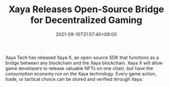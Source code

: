 ﻿---
title: "Xaya Releases Open-Source Bridge for Decentralized Gaming"
date: 2021-09-10T21:57:40+08:00
lastmod: 2021-09-10T16:45:40+08:00
draft: false
authors: ["Gillian"]
description: "Xaya Tech has released Xaya X, an open-source SDK that functions as a bridge between any blockchain and the Xaya blockchain. Xaya X will allow game developers to release valuable NFTs on one chain, but have the consumption economy run on the Xaya technology. Every game action, trade, or tactical choice can be stored and verified through Xaya."
featuredImage: "xaya-releases-open-source-bridge-for-decentralized-gaming.png"
tags: ["Virtual World","Play to Earn"]
categories: ["news"]
news: ["Virtual World"]
weight: 
lightgallery: true
pinned: false
recommend: false
recommend1: false
---

Xaya Tech has released Xaya X, an open-source SDK that functions as a bridge between any blockchain and the Xaya blockchain. Xaya X will allow game developers to release valuable NFTs on one chain, but have the consumption economy run on the Xaya technology. Every game action, trade, or tactical choice can be stored and verified through Xaya.

<!--more-->

